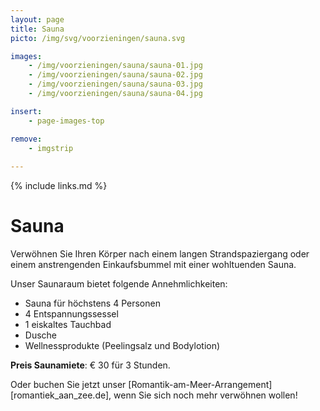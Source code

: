 ```yaml
---
layout: page
title: Sauna
picto: /img/svg/voorzieningen/sauna.svg

images:
    - /img/voorzieningen/sauna/sauna-01.jpg
    - /img/voorzieningen/sauna/sauna-02.jpg
    - /img/voorzieningen/sauna/sauna-03.jpg
    - /img/voorzieningen/sauna/sauna-04.jpg

insert:
    - page-images-top

remove:
    - imgstrip
    
---
```


{% include links.md %}

# Sauna 

Verwöhnen Sie Ihren Körper nach einem langen Strandspaziergang oder einem anstrengenden Einkaufsbummel mit einer wohltuenden Sauna. 

Unser Saunaraum bietet folgende Annehmlichkeiten:

- Sauna für höchstens 4 Personen
- 4 Entspannungssessel
- 1 eiskaltes Tauchbad
- Dusche
- Wellnessprodukte (Peelingsalz und Bodylotion)

**Preis Saunamiete**: € 30 für 3 Stunden.


Oder buchen Sie jetzt unser [Romantik-am-Meer-Arrangement] [romantiek_aan_zee.de], wenn Sie sich noch mehr verwöhnen wollen!
